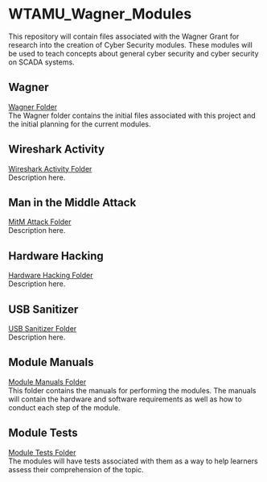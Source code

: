 # WTAMU_Wagner_Modules

This repository will contain files associated with the Wagner Grant for research into the creation of Cyber Security modules. These modules will be used to teach concepts about general cyber security and cyber security on SCADA systems.

## Wagner

[Wagner Folder](https://github.com/nagallegos/WTAMU_Wagner_Modules/tree/main/Wagner/)  
The Wagner folder contains the initial files associated with this project and the initial planning for the current modules.

## Wireshark Activity

[Wireshark Activity Folder](https://github.com/nagallegos/WTAMU_Wagner_Modules/tree/main/Wireshark_Activity/)  
Description here.

## Man in the Middle Attack

[MitM Attack Folder](https://github.com/nagallegos/WTAMU_Wagner_Modules/tree/main/MitM_Attack/)  
Description here.

## Hardware Hacking

[Hardware Hacking Folder](https://github.com/nagallegos/WTAMU_Wagner_Modules/tree/main/Hardware_Hacking/)  
Description here.

## USB Sanitizer

[USB Sanitizer Folder](https://github.com/nagallegos/WTAMU_Wagner_Modules/tree/main/USB_Sanitizer/)  
Description here.

## Module Manuals

[Module Manuals Folder](https://github.com/nagallegos/WTAMU_Wagner_Modules/tree/main/Module_Manuals/)  
This folder contains the manuals for performing the modules. The manuals will contain the hardware and software requirements as well as how to conduct each step of the module.

## Module Tests

[Module Tests Folder](https://github.com/nagallegos/WTAMU_Wagner_Modules/tree/main/Module_Tests/)  
The modules will have tests associated with them as a way to help learners assess their comprehension of the topic.
